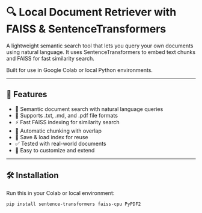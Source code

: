 # 🔍 Local Document Retriever with FAISS & SentenceTransformers

A lightweight semantic search tool that lets you query your own documents using natural language. It uses SentenceTransformers to embed text chunks and FAISS for fast similarity search.

Built for use in Google Colab or local Python environments.

---

## 🚀 Features

- 🧠 Semantic document search with natural language queries
- 📄 Supports .txt, .md, and .pdf file formats
- ⚡ Fast FAISS indexing for similarity search
- 🧩 Automatic chunking with overlap
- 💾 Save & load index for reuse
- ✅ Tested with real-world documents
- 🔧 Easy to customize and extend

---

## 🛠 Installation

Run this in your Colab or local environment:

```bash
pip install sentence-transformers faiss-cpu PyPDF2
